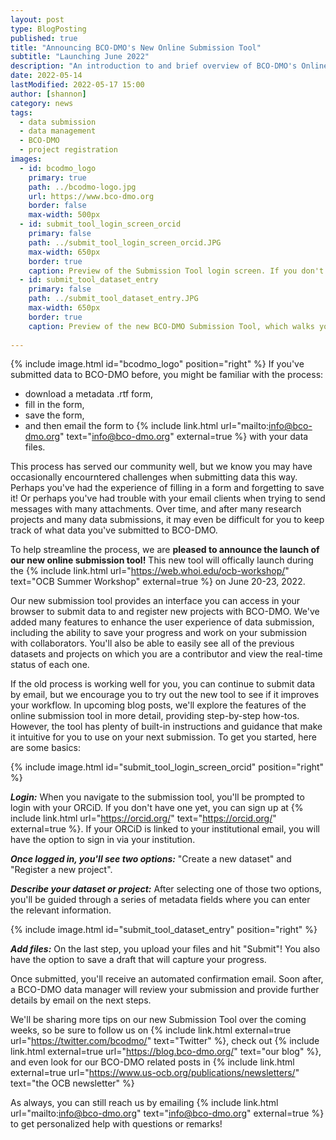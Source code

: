 ```yaml
---
layout: post
type: BlogPosting
published: true
title: "Announcing BCO-DMO's New Online Submission Tool"
subtitle: "Launching June 2022"
description: "An introduction to and brief overview of BCO-DMO's Online Data Submission Tool"
date: 2022-05-14
lastModified: 2022-05-17 15:00
author: [shannon]
category: news
tags: 
  - data submission
  - data management
  - BCO-DMO
  - project registration
images:
  - id: bcodmo_logo
    primary: true
    path: ../bcodmo-logo.jpg
    url: https://www.bco-dmo.org
    border: false
    max-width: 500px
  - id: submit_tool_login_screen_orcid
    primary: false
    path: ../submit_tool_login_screen_orcid.JPG
    max-width: 650px
    border: true
    caption: Preview of the Submission Tool login screen. If you don't have one already, sign up for an ORCiD at orcid.org
  - id: submit_tool_dataset_entry
    primary: false
    path: ../submit_tool_dataset_entry.JPG
    max-width: 650px
    border: true
    caption: Preview of the new BCO-DMO Submission Tool, which walks you through providing metadata step-by-step with instructions and examples.
 
---
```

{% include image.html id="bcodmo_logo" position="right" %}
If you've submitted data to BCO-DMO before, you might be familiar with the process: 
- download a metadata .rtf form, 
- fill in the form, 
- save the form, 
- and then email the form to {% include link.html url="mailto:info@bco-dmo.org" text="info@bco-dmo.org" external=true %} with your data files. 

This process has served our community well, but we know you may have occasionally encourntered challenges when submitting data this way. Perhaps you've had the experience of filling in a form and forgetting to save it! Or perhaps you've had trouble with your email clients when trying to send messages with many attachments. Over time, and after many research projects and many data submissions, it may even be difficult for you to keep track of what data you've submitted to BCO-DMO. 

To help streamline the process, we are **pleased to announce the launch of our new online submission tool!** This new tool will offically launch during the {% include link.html url="https://web.whoi.edu/ocb-workshop/" text="OCB Summer Workshop" external=true %} on June 20-23, 2022. 

Our new submission tool provides an interface you can access in your browser to submit data to and register new projects with BCO-DMO. We've added many features to enhance the user experience of data submission, including the ability to save your progress and work on your submission with collaborators. You'll also be able to easily see all of the previous datasets and projects on which you are a contributor and view the real-time status of each one. 

If the old process is working well for you, you can continue to submit data by email, but we encourage you to try out the new tool to see if it improves your workflow. In upcoming blog posts, we'll explore the features of the online submission tool in more detail, providing step-by-step how-tos. However, the tool has plenty of built-in instructions and guidance that make it intuitive for you to use on your next submission. To get you started, here are some basics:

{% include image.html id="submit_tool_login_screen_orcid" position="right" %}

**_Login:_** When you navigate to the submission tool, you'll be prompted to login with your ORCiD. If you don't have one yet, you can sign up at {% include link.html url="https://orcid.org/" text="https://orcid.org/" external=true %}. If your ORCiD is linked to your institutional email, you will have the option to sign in via your institution.

**_Once logged in, you'll see two options:_** "Create a new dataset" and "Register a new project".

**_Describe your dataset or project:_** After selecting one of those two options, you'll be guided through a series of metadata fields where you can enter the relevant information.

{% include image.html id="submit_tool_dataset_entry" position="right" %}

**_Add files:_** On the last step, you upload your files and hit "Submit"! You also have the option to save a draft that will capture your progress.

Once submitted, you'll receive an automated confirmation email. Soon after, a BCO-DMO data manager will review your submission and provide further details by email on the next steps. 

We'll be sharing more tips on our new Submission Tool over the coming weeks, so be sure to follow us on {% include link.html external=true url="https://twitter.com/bcodmo/" text="Twitter" %}, check out {% include link.html external=true url="https://blog.bco-dmo.org/" text="our blog" %}, and even look for our BCO-DMO related 
posts in {% include link.html external=true url="https://www.us-ocb.org/publications/newsletters/" text="the OCB newsletter" %}

As always, you can still reach us by emailing {% include link.html url="mailto:info@bco-dmo.org" text="info@bco-dmo.org" external=true %} to get personalized help with questions or remarks!
